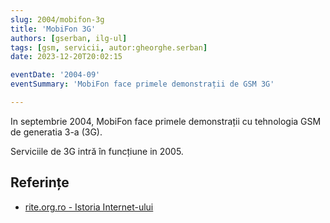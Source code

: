 ```yaml
---
slug: 2004/mobifon-3g
title: 'MobiFon 3G'
authors: [gserban, ilg-ul]
tags: [gsm, servicii, autor:gheorghe.serban]
date: 2023-12-20T20:02:15

eventDate: '2004-09'
eventSummary: 'MobiFon face primele demonstrații de GSM 3G'

---
```


In septembrie 2004, MobiFon face primele demonstrații cu tehnologia
GSM de generatia 3-a (3G).

<!-- truncate -->

Serviciile de 3G intră în funcțiune in 2005.

## Referințe

- [rite.org.ro - Istoria Internet-ului](https://rite.org.ro/istoria-internetului/)
